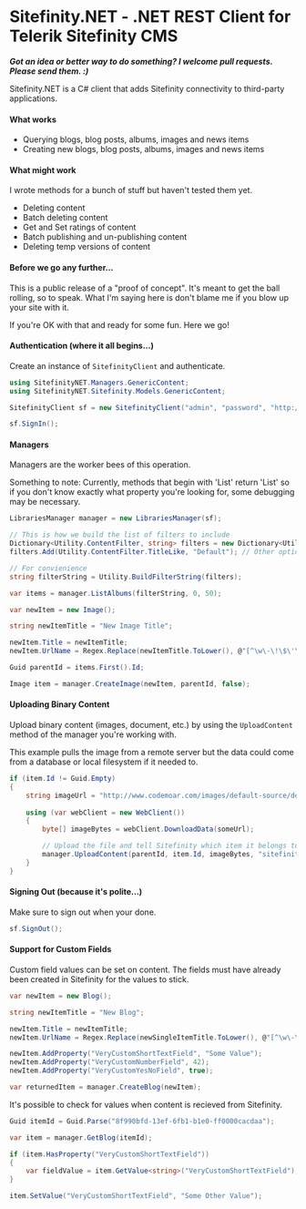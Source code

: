 ﻿# Sitefinity.NET - .NET REST Client for Telerik Sitefinity CMS

**_Got an idea or better way to do something? I welcome pull requests. Please send them. :)_**

Sitefinity.NET is a C# client that adds Sitefinity connectivity to third-party applications.

#### What works

* Querying blogs, blog posts, albums, images and news items
* Creating new blogs, blog posts, albums, images and news items

#### What might work

I wrote methods for a bunch of stuff but haven't tested them yet.

* Deleting content
* Batch deleting content
* Get and Set ratings of content
* Batch publishing and un-publishing content
* Deleting temp versions of content

#### Before we go any further...

This is a public release of a "proof of concept". It's meant to get the ball rolling, so to speak.
What I'm saying here is don't blame me if you blow up your site with it.

If you're OK with that and ready for some fun. Here we go!

#### Authentication (where it all begins...)

Create an instance of `SitefinityClient` and authenticate.

```csharp
using SitefinityNET.Managers.GenericContent;
using SitefinityNET.Sitefinity.Models.GenericContent;

SitefinityClient sf = new SitefinityClient("admin", "password", "http://localhost");

sf.SignIn();
```

#### Managers

Managers are the worker bees of this operation.

Something to note: Currently, methods that begin with 'List' return 'List<dynamic>' so if you don't know exactly what property you're looking for, some debugging may be necessary.

```csharp
LibrariesManager manager = new LibrariesManager(sf);

// This is how we build the list of filters to include
Dictionary<Utility.ContentFilter, string> filters = new Dictionary<Utility.ContentFilter, string>();
filters.Add(Utility.ContentFilter.TitleLike, "Default"); // Other options include: TitleEquals, IdEquals

// For convienience
string filterString = Utility.BuildFilterString(filters);

var items = manager.ListAlbums(filterString, 0, 50);

var newItem = new Image();

string newItemTitle = "New Image Title";

newItem.Title = newItemTitle;
newItem.UrlName = Regex.Replace(newItemTitle.ToLower(), @"[^\w\-\!\$\'\(\)\=\@\d_]+", "-");

Guid parentId = items.First().Id;

Image item = manager.CreateImage(newItem, parentId, false);
```

#### Uploading Binary Content

Upload binary content (images, document, etc.) by using the `UploadContent` method of the manager you're working with.

This example pulls the image from a remote server but the data could come from a database or local filesystem if it needed to.

```csharp
if (item.Id != Guid.Empty)
{
	string imageUrl = "http://www.codemoar.com/images/default-source/demo/sitefinity-logo.png";
	
	using (var webClient = new WebClient())
	{
		byte[] imageBytes = webClient.DownloadData(someUrl);

		// Upload the file and tell Sitefinity which item it belongs to (via item.Id)
		manager.UploadContent(parentId, item.Id, imageBytes, "sitefinity-logo.png", "image/png");
	}
}
```

#### Signing Out (because it's polite...)

Make sure to sign out when your done.

```csharp
sf.SignOut();
```

#### Support for Custom Fields

Custom field values can be set on content. The fields must have already been created in Sitefinity for the values to stick.

```csharp
var newItem = new Blog();

string newItemTitle = "New Blog";

newItem.Title = newItemTitle;
newItem.UrlName = Regex.Replace(newSingleItemTitle.ToLower(), @"[^\w\-\!\$\'\(\)\=\@\d_]+", "-");

newItem.AddProperty("VeryCustomShortTextField", "Some Value");
newItem.AddProperty("VeryCustomNumberField", 42);
newItem.AddProperty("VeryCustomYesNoField", true);

var returnedItem = manager.CreateBlog(newItem);
```

It's possible to check for values when content is recieved from Sitefinity.

```csharp
Guid itemId = Guid.Parse("8f990bfd-13ef-6fb1-b1e0-ff0000cacdaa");

var item = manager.GetBlog(itemId);

if (item.HasProperty("VeryCustomShortTextField"))
{
	var fieldValue = item.GetValue<string>("VeryCustomShortTextField");
}

item.SetValue("VeryCustomShortTextField", "Some Other Value");
```
